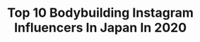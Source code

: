 ---
title: Top 10 Bodybuilding Instagram Influencers In Japan In 2020
description: Identify the most popular Instagram accounts on inBeat.
platform: Instagram
profiles:
  - username: "yuhki_abs"
    fullname: >-
      yuhki aiba
    location: "Japan"
    followers: 3924
    engagement: 1868
    commentsToLikes: 0.057138
    avatar: "https://scontent-arn2-1.cdninstagram.com/v/t51.2885-19/s320x320/50805334_240737586863828_8314353053448798208_n.jpg?_nc_ht=scontent-arn2-1.cdninstagram.com&_nc_ohc=wQKzawPu4H0AX-W6bv-&oh=cedd0651111d44c5b82ff29c7ec9d2b4&oe=5EBC5BFC"
    verified: false
    hashtags: "#fitness, #npcj, #ifbb, #npcj"
  - username: "edenthecollection"
    fullname: >-
      Fashion | Beauty Photographer
    location: "Japan"
    followers: 17017
    engagement: 172
    commentsToLikes: 0.031541
    avatar: "https://scontent-ams4-1.cdninstagram.com/v/t51.2885-19/s320x320/91488333_2589590664654430_2837439632654729216_n.jpg?_nc_ht=scontent-ams4-1.cdninstagram.com&_nc_ohc=ZMYIgzmhQKwAX8fJ8As&oh=b2680554a56d88344e63135b781165fc&oe=5EB4CC6B"
    verified: false
    hashtags: "#health, #bbgprogress, #yogapractice, #streetartphotography"
  - username: "aesthetic_ys"
    fullname: >-
      Yuki Sorci
    location: "Japan"
    followers: 106709
    engagement: 194
    commentsToLikes: 0.007036
    avatar: "https://scontent-bos3-1.cdninstagram.com/v/t51.2885-19/s320x320/72073070_1598989600226047_6018782901632499712_n.jpg?_nc_ht=scontent-bos3-1.cdninstagram.com&_nc_ohc=V4dR3ljKMMQAX-yL632&oh=af3c401737cafd3a79e4e5798dfc2944&oe=5EB99641"
    verified: false
    hashtags: "#bodybuildinglife, #trainingtime, #determinations, #workoutmode"
  - username: "chiyo5997"
    fullname: >-
      Chiyo🌻
    location: "Japan"
    followers: 2330
    engagement: 1481
    commentsToLikes: 0.028009
    avatar: "https://scontent-lhr8-1.cdninstagram.com/v/t51.2885-19/s320x320/25009883_1690722807658601_2433564152501895168_n.jpg?_nc_ht=scontent-lhr8-1.cdninstagram.com&_nc_ohc=bash7-r3utMAX9Jsx_S&oh=5926b660dbae7680a055c61e80dee13f&oe=5EBBD181"
    verified: false
    hashtags: "#teddysbonds, #bodybuilding, #spartanracejp, #elitewomen"
  - username: "yasielpuig"
    fullname: >-
      @yasielpuig
    location: "Japan"
    followers: 877040
    engagement: 230
    commentsToLikes: 0.009547
    avatar: "https://scontent-lhr8-1.cdninstagram.com/v/t51.2885-19/s320x320/66122260_2323717934569126_680795480837324800_n.jpg?_nc_ht=scontent-lhr8-1.cdninstagram.com&_nc_ohc=_DXSkfi_W-sAX_aba2r&oh=eb0834a24ffc4b744aac07efd8dbf53d&oe=5EBB8A79"
    verified: true
    hashtags: "#missyou, #bodybuilding, #work, #stayhomestaysafe"
  - username: "tarokenful1"
    fullname: >-
      Kentaro Kuramochi
    location: "Japan"
    followers: 6274
    engagement: 600
    commentsToLikes: 0.005436
    avatar: "https://scontent-ams4-1.cdninstagram.com/v/t51.2885-19/s320x320/70782046_1271532399686408_3534613133756727296_n.jpg?_nc_ht=scontent-ams4-1.cdninstagram.com&_nc_ohc=YyyAql1pwAIAX-_YwZk&oh=4b950942c02bbb42683240ee9b396e2d&oe=5EB0FFDF"
    verified: false
    hashtags: "#benchpress, #motivation, #youtuber, #instagram"
  - username: "iwfnet"
    fullname: >-
      IWF
    location: "Japan"
    followers: 149547
    engagement: 201
    commentsToLikes: 0.005097
    avatar: "https://scontent-ams4-1.cdninstagram.com/v/t51.2885-19/s320x320/23421422_289724454894199_3666873958692552704_n.jpg?_nc_ht=scontent-ams4-1.cdninstagram.com&_nc_ohc=4lyFXAzsTSQAX97Kgtl&oh=9ff786b908c8d9b7a49aacd19721577d&oe=5EABF3F4"
    verified: true
    hashtags: "#gym, #athletes, #snatch, #worldrecord"
  - username: "kentucky_1129"
    fullname: >-
      Kenta Nakashima 中島謙太
    location: "Japan"
    followers: 6525
    engagement: 675
    commentsToLikes: 0.006862
    avatar: "https://scontent-gmp1-1.cdninstagram.com/v/t51.2885-19/s320x320/89598975_1314633918725388_7745282921954541568_n.jpg?_nc_ht=scontent-gmp1-1.cdninstagram.com&_nc_ohc=aUjwZT9rJZcAX8I_p9b&oh=5a1e56eafdcd919c1010448fa39f9110&oe=5EA2EC10"
    verified: false
    hashtags: "#classicphysique, #jbbf, #npc, #answerv"
---